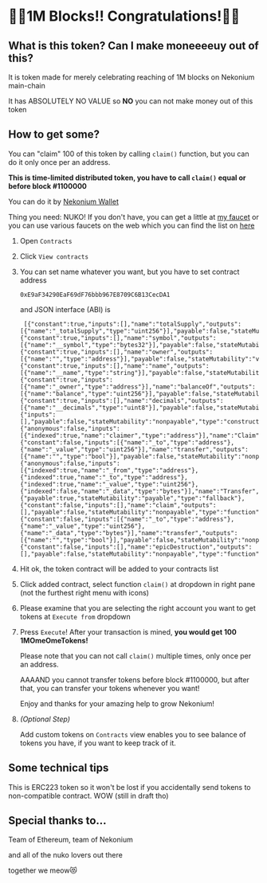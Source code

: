 # 👏👏1M Blocks!! Congratulations!👏👏
## What is this token? Can I make moneeeeuy out of this?

It is token made for merely celebrating reaching of 1M blocks on Nekonium main-chain

It has ABSOLUTELY NO VALUE so **NO** you can not make money out of this token

## How to get some?

You can "claim" 100 of this token by calling `claim()` function, but you can do it only once per an address.

**This is time-limited distributed token, you have to call `claim()` equal or before block #1100000**

You can do it by [Nekonium Wallet](https://github.com/nekonium/mist)

Thing you need: NUKO! If you don't have, you can get a little at [my faucet](https://faucet.nekonium.net/)
or you can use various faucets on the web which you can find the list on [here](https://nekonium.github.io/)

1. Open `Contracts`
2. Click `View contracts`
3. You can set name whatever you want, but you have to set contract address
   ```
   0xE9aF34290EaF69dF76bbb967E8709C6B13CecDA1
   ```
   and JSON interface (ABI) is
   ```
    [{"constant":true,"inputs":[],"name":"totalSupply","outputs":[{"name":"_totalSupply","type":"uint256"}],"payable":false,"stateMutability":"view","type":"function"},{"constant":true,"inputs":[],"name":"symbol","outputs":[{"name":"__symbol","type":"bytes32"}],"payable":false,"stateMutability":"pure","type":"function"},{"constant":true,"inputs":[],"name":"owner","outputs":[{"name":"","type":"address"}],"payable":false,"stateMutability":"view","type":"function"},{"constant":true,"inputs":[],"name":"name","outputs":[{"name":"__name","type":"string"}],"payable":false,"stateMutability":"pure","type":"function"},{"constant":true,"inputs":[{"name":"_owner","type":"address"}],"name":"balanceOf","outputs":[{"name":"balance","type":"uint256"}],"payable":false,"stateMutability":"view","type":"function"},{"constant":true,"inputs":[],"name":"decimals","outputs":[{"name":"__decimals","type":"uint8"}],"payable":false,"stateMutability":"pure","type":"function"},{"inputs":[],"payable":false,"stateMutability":"nonpayable","type":"constructor"},{"anonymous":false,"inputs":[{"indexed":true,"name":"claimer","type":"address"}],"name":"Claim","type":"event"},{"constant":false,"inputs":[{"name":"_to","type":"address"},{"name":"_value","type":"uint256"}],"name":"transfer","outputs":[{"name":"","type":"bool"}],"payable":false,"stateMutability":"nonpayable","type":"function"},{"anonymous":false,"inputs":[{"indexed":true,"name":"_from","type":"address"},{"indexed":true,"name":"_to","type":"address"},{"indexed":true,"name":"_value","type":"uint256"},{"indexed":false,"name":"_data","type":"bytes"}],"name":"Transfer","type":"event"},{"payable":true,"stateMutability":"payable","type":"fallback"},{"constant":false,"inputs":[],"name":"claim","outputs":[],"payable":false,"stateMutability":"nonpayable","type":"function"},{"constant":false,"inputs":[{"name":"_to","type":"address"},{"name":"_value","type":"uint256"},{"name":"_data","type":"bytes"}],"name":"transfer","outputs":[{"name":"","type":"bool"}],"payable":false,"stateMutability":"nonpayable","type":"function"},{"constant":false,"inputs":[],"name":"epicDestruction","outputs":[],"payable":false,"stateMutability":"nonpayable","type":"function"}]
    ```
4. Hit ok, the token contract will be added to your contracts list
5. Click added contract, select function `claim()` at dropdown in right pane (not the furthest right menu with icons)
6. Please examine that you are selecting the right account you want to get tokens at `Execute from` dropdown
7. Press `Execute`! After your transaction is mined, **you would get 100 1MOmeOmeTokens!**
   
   Please note that you can not call `claim()` multiple times, only once per an address.
   
   AAAAND you cannot transfer tokens before block #1100000, but after that, you can transfer your tokens whenever you want!
   
   Enjoy and thanks for your amazing help to grow Nekonium!

8. *(Optional Step)*

   Add custom tokens on `Contracts` view enables you to see balance of tokens you have, if you want to keep track of it.

## Some technical tips

This is ERC223 token so it won't be lost if you accidentally send tokens to non-compatible contract. WOW (still in draft tho)

## Special thanks to...
Team of Ethereum, team of Nekonium

and all of the nuko lovers out there

together we meow😻
